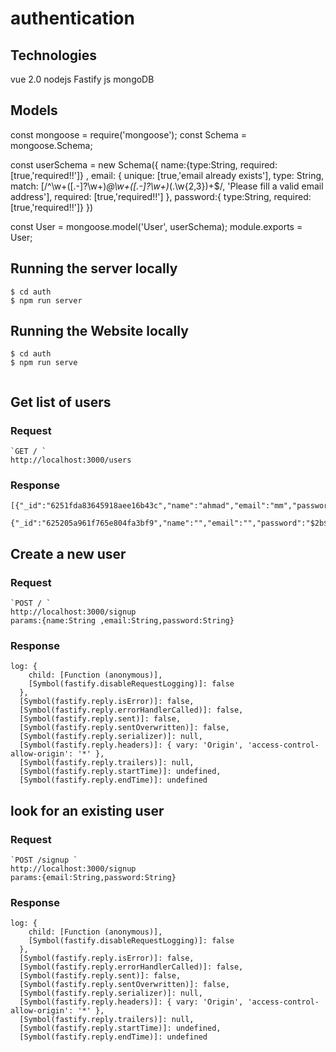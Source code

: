 # authentication

## Technologies
vue 2.0
nodejs
Fastify js
mongoDB
## Models
const mongoose = require('mongoose');
const Schema = mongoose.Schema;

const userSchema = new Schema({
  name:{type:String,
    required: [true,'required!!']} ,
  email: {
    unique: [true,'email already exists'],
    type: String,
    match: [/^\w+([\.-]?\w+)*@\w+([\.-]?\w+)*(\.\w{2,3})+$/, 'Please fill a valid email address'],
    required: [true,'required!!']
  },
  password:{ type:String,
    required: [true,'required!!']}
})

const User = mongoose.model('User', userSchema);
module.exports = User;
## Running the server locally
```
$ cd auth
$ npm run server
```
## Running the Website locally
```
$ cd auth
$ npm run serve


```
## Get list of users


### Request
```
`GET / `
http://localhost:3000/users
```

### Response

```
[{"_id":"6251fda83645918aee16b43c","name":"ahmad","email":"mm","password":"$2b$10$pccMZfhnrt9maXlag6vsr.TBS1MUvzEsgB4IxPoKeo.M.8tfXz9X6","__v":0},

{"_id":"625205a961f765e804fa3bf9","name":"","email":"","password":"$2b$10$5k5c6d.4tqsUbrCJHIXUW.0bJkaX9wDQQzIvQwChRlWUL.V0Xu1OK","__v":0}]

```
## Create a new user


### Request
```
`POST / `
http://localhost:3000/signup
params:{name:String ,email:String,password:String}
```

### Response

```
log: {
    child: [Function (anonymous)],
    [Symbol(fastify.disableRequestLogging)]: false
  },
  [Symbol(fastify.reply.isError)]: false,
  [Symbol(fastify.reply.errorHandlerCalled)]: false,
  [Symbol(fastify.reply.sent)]: false,
  [Symbol(fastify.reply.sentOverwritten)]: false,
  [Symbol(fastify.reply.serializer)]: null,
  [Symbol(fastify.reply.headers)]: { vary: 'Origin', 'access-control-allow-origin': '*' },
  [Symbol(fastify.reply.trailers)]: null,
  [Symbol(fastify.reply.startTime)]: undefined,
  [Symbol(fastify.reply.endTime)]: undefined
```
## look for an existing user

### Request
```
`POST /signup `
http://localhost:3000/signup
params:{email:String,password:String}
```

### Response

```
log: {
    child: [Function (anonymous)],
    [Symbol(fastify.disableRequestLogging)]: false
  },
  [Symbol(fastify.reply.isError)]: false,
  [Symbol(fastify.reply.errorHandlerCalled)]: false,
  [Symbol(fastify.reply.sent)]: false,
  [Symbol(fastify.reply.sentOverwritten)]: false,
  [Symbol(fastify.reply.serializer)]: null,
  [Symbol(fastify.reply.headers)]: { vary: 'Origin', 'access-control-allow-origin': '*' },
  [Symbol(fastify.reply.trailers)]: null,
  [Symbol(fastify.reply.startTime)]: undefined,
  [Symbol(fastify.reply.endTime)]: undefined
